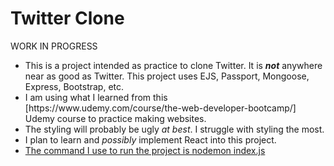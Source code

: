 # Twitter Clone
<p>WORK IN PROGRESS</p>
<ul>
<li>This is a project intended as practice to clone Twitter. It is <b><i>not</i></b> anywhere near as good as Twitter. This project uses EJS, Passport, Mongoose, Express, Bootstrap, etc.</li>
<li>I am using what I learned from this [https://www.udemy.com/course/the-web-developer-bootcamp/] Udemy course to practice making websites.</li>
<li>The styling will probably be ugly <i>at best</i>. I struggle with styling the most.</li>
<li>I plan to learn and <i>possibly</i> implement React into this project.</li>
<li><u>The command I use to run the project is nodemon index.js</u></li>
</ul>
